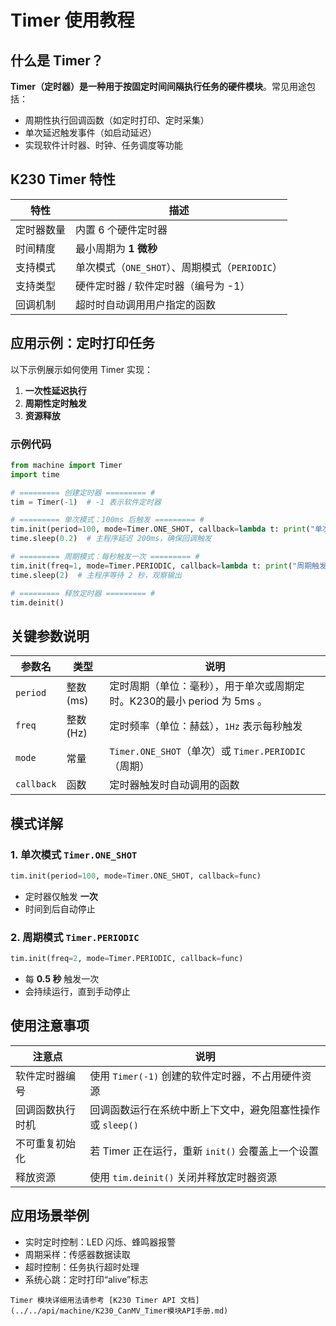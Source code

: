 # Timer 使用教程

## 什么是 Timer？

**Timer（定时器）**是一种用于**按固定时间间隔执行任务的硬件模块**。常见用途包括：

- 周期性执行回调函数（如定时打印、定时采集）
- 单次延迟触发事件（如启动延迟）
- 实现软件计时器、时钟、任务调度等功能

## K230 Timer 特性

| 特性    | 描述                                |
| ----- | --------------------------------- |
| 定时器数量 | 内置 6 个硬件定时器                       |
| 时间精度  | 最小周期为 **1 微秒**                    |
| 支持模式  | 单次模式（`ONE_SHOT`）、周期模式（`PERIODIC`） |
| 支持类型  | 硬件定时器 / 软件定时器（编号为 -1）             |
| 回调机制  | 超时时自动调用用户指定的函数                    |

## 应用示例：定时打印任务

以下示例展示如何使用 Timer 实现：

1. **一次性延迟执行**
1. **周期性定时触发**
1. **资源释放**

### 示例代码

```python
from machine import Timer
import time

# ========= 创建定时器 ========= #
tim = Timer(-1)  # -1 表示软件定时器

# ========= 单次模式：100ms 后触发 ========= #
tim.init(period=100, mode=Timer.ONE_SHOT, callback=lambda t: print("单次触发：1"))
time.sleep(0.2)  # 主程序延迟 200ms，确保回调触发

# ========= 周期模式：每秒触发一次 ========= #
tim.init(freq=1, mode=Timer.PERIODIC, callback=lambda t: print("周期触发：2"))
time.sleep(2)  # 主程序等待 2 秒，观察输出

# ========= 释放定时器 ========= #
tim.deinit()
```

## 关键参数说明

| 参数名        | 类型      | 说明                                         |
| ---------- | ------- | ------------------------------------------ |
| `period`   | 整数 (ms) | 定时周期（单位：毫秒），用于单次或周期定时。K230的最小 period 为 5ms 。|
| `freq`     | 整数 (Hz) | 定时频率（单位：赫兹），`1Hz` 表示每秒触发                   |
| `mode`     | 常量      | `Timer.ONE_SHOT`（单次）或 `Timer.PERIODIC`（周期） |
| `callback` | 函数      | 定时器触发时自动调用的函数                              |

## 模式详解

### 1. 单次模式 `Timer.ONE_SHOT`

```python
tim.init(period=100, mode=Timer.ONE_SHOT, callback=func)
```

- 定时器仅触发 **一次**
- 时间到后自动停止

### 2. 周期模式 `Timer.PERIODIC`

```python
tim.init(freq=2, mode=Timer.PERIODIC, callback=func)
```

- 每 **0.5 秒** 触发一次
- 会持续运行，直到手动停止

## 使用注意事项

| 注意点      | 说明                                 |
| -------- | ---------------------------------- |
| 软件定时器编号  | 使用 `Timer(-1)` 创建的软件定时器，不占用硬件资源    |
| 回调函数执行时机 | 回调函数运行在系统中断上下文中，避免阻塞性操作或 `sleep()` |
| 不可重复初始化  | 若 Timer 正在运行，重新 `init()` 会覆盖上一个设置  |
| 释放资源     | 使用 `tim.deinit()` 关闭并释放定时器资源       |

## 应用场景举例

- 实时定时控制：LED 闪烁、蜂鸣器报警
- 周期采样：传感器数据读取
- 超时控制：任务执行超时处理
- 系统心跳：定时打印“alive”标志

```{admonition} 提示
Timer 模块详细用法请参考 [K230 Timer API 文档](../../api/machine/K230_CanMV_Timer模块API手册.md)
```
